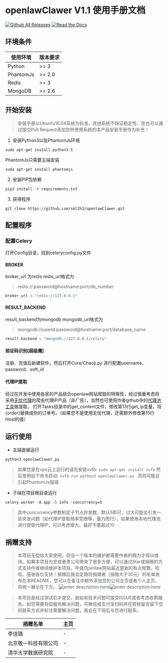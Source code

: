 # openlawClawer V1.1 使用手册文档
[![Github All Releases](https://img.shields.io/github/downloads/atom/atom/total.svg)](https://github.com/sml2h3/openlawClawer)  [![Read the Docs](https://img.shields.io/readthedocs/pip.svg)](https://github.com/sml2h3/openlawClawer)
## 环境条件
使用环境  | 版本要求
------------- | -------------
Python  | >= 3
PhantomJs  | >= 2.0
Redis  |  >= 3
MongoDB  | >= 2.6

## 开始安装

> 安装手册以Ubuntu16.04系统为标准，其他系统不保证稳定性，您也可以通过提交Pull Request添加您所使用系统的本产品安装手册作为补充！

 1. 安装Python3以及PhantomJs环境

``` shell
sudo apt-get install python3.5
```
PhantomJs只需要主端安装
``` shell
sudo apt-get install phantomjs
```

 2. 安装PIP包依赖


``` shell
pip3 install -r requirements.txt
```
 3. 获得程序



``` shell
git clone https://github.com/sml2h3/openlawClawer.git
```

## 配置程序

 ### 配置Celery
 打开Config目录，找到celeryconfig.py文件
 #### BROKER
 broker_url 为redis
 redis_url格式为

> redis://:password@hostname:port/db_number

``` python
broker_url = "redis://127.0.0.1"
```
#### RESULT_BACKEND
result_backend为mongodb
mongodb_url格式为

> mongodb://userid:password@hostname:port/database_name

``` python
result_backend = "mongodb://127.0.0.1/celery"
```
#### 验证码识别[超级鹰]
注册、充值后新建软件，然后打开Core/Chaoji.py 进行配置username、password、soft_id

#### 代理IP提取
经过在开发中使用各家的产品结合openlaw网站爬取的特殊性，经过慎重考虑将采用[无忧代理][1]的爬虫代理IP产品（非广告），当然也可使用作者github中的[代理池工具][2]做提取。
打开Tasks目录中的get_content文件，修改第13行get_ip变量，将{order}替换成你的订单号。（如果您不是使用无忧代理，还需额外修改第15行Host的值）


  ## 运行使用


 - 主端直接运行


``` shell
python3 openlawClawer.py
```

> 如果您是在vps云上运行的请先安装xvfb: `sudo apt-get install xvfb`
> 然后使用如下命令启动: `xvfb-run python3 openlawClawer.py `
> 否则可能会引起PhantomJs报错

 - 子端在项目根目录运行



``` shell
celery worker -A app -l info -concurrency=5
```

> 其中concurrency参数制定子节点并发数，默认5即可，过大可能会引发一些突发问题（如代理IP提取频率受限等，量力而行），如果使用本地代理池进行提取代理IP，可以考虑增大。最好不要超过10

## 捐赠支持

> 本项目无偿给大家使用，但没一个版本的维护都需要作者的精力才得以维持。如果本项目为您或者贵公司带来了很多方便，可以通过Star或捐赠的方式支持作者继续维护本项目。毕竟Openlaw网站最近更新的有点频繁，哈哈。感谢各位支持！捐赠后我会定期将捐赠者（捐赠大于30元）的名单发布在本README，您可以在备注中额外添加您的公司主页或者个人主页，将统一展示在下方。
![enter description here][3]![enter description here][4]

> 本项目是经过测试后才提交，故如有技术问题可提交ISSUE或者考虑收费服务。如您需要有偿服务解决问题，可微信或支付宝扫码并在转账留言留下您的联系方式并标注需要解决问题，我会在下班后与您进行联系。

|   捐赠名单  |  主页   |
| --- | --- |
|   李佳璐  |  -   |
|   北京敬一科技有限公司  |   -  |
|   清华大学数据研究院  |   -  |

  [1]: http://www.data5u.com/
  [2]: https://github.com/sml2h3/proxypool
  [3]: http://i4.bvimg.com/623795/46aeff9232e66019.png
  [4]: http://i4.bvimg.com/623795/c13701483f7aa837.jpg
